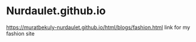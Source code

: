 # Nurdaulet.github.io
https://muratbekuly-nurdaulet.github.io/html/blogs/fashion.html
link for my fashion site
